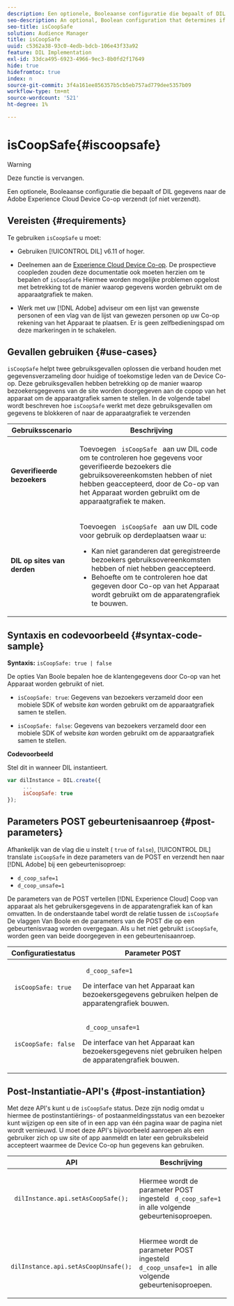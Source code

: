 ```yaml
---
description: Een optionele, Booleaanse configuratie die bepaalt of DIL gegevens naar de Adobe Experience Cloud Device Co-op verzendt (of niet verzendt).
seo-description: An optional, Boolean configuration that determines if DIL sends (or does not send) data to the Adobe Experience Cloud Device Co-op.
seo-title: isCoopSafe
solution: Audience Manager
title: isCoopSafe
uuid: c5362a38-93c0-4edb-bdcb-106e43f33a92
feature: DIL Implementation
exl-id: 33dca495-6923-4966-9ec3-8b0fd2f17649
hide: true
hidefromtoc: true
index: n
source-git-commit: 3f4a161ee856357b5cb5eb757ad779dee5357b09
workflow-type: tm+mt
source-wordcount: '521'
ht-degree: 1%

---
```


# isCoopSafe{#iscoopsafe}

>[!WARNING]
>
>Deze functie is vervangen.

Een optionele, Booleaanse configuratie die bepaalt of DIL gegevens naar de Adobe Experience Cloud Device Co-op verzendt (of niet verzendt).

## Vereisten {#requirements}

Te gebruiken `isCoopSafe` u moet:

* Gebruiken [!UICONTROL DIL] v6.11 of hoger.
* Deelnemen aan de [Experience Cloud Device Co-op](https://experienceleague.adobe.com/docs/device-co-op/using/home.html). De prospectieve coopleden zouden deze documentatie ook moeten herzien om te bepalen of `isCoopSafe` Hiermee worden mogelijke problemen opgelost met betrekking tot de manier waarop gegevens worden gebruikt om de apparaatgrafiek te maken.

* Werk met uw [!DNL Adobe] adviseur om een lijst van gewenste personen of een vlag van de lijst van gewezen personen op uw Co-op rekening van het Apparaat te plaatsen. Er is geen zelfbedieningspad om deze markeringen in te schakelen.

## Gevallen gebruiken {#use-cases}

`isCoopSafe` helpt twee gebruiksgevallen oplossen die verband houden met gegevensverzameling door huidige of toekomstige leden van de Device Co-op. Deze gebruiksgevallen hebben betrekking op de manier waarop bezoekersgegevens van de site worden doorgegeven aan de copop van het apparaat om de apparaatgrafiek samen te stellen. In de volgende tabel wordt beschreven hoe `isCoopSafe` werkt met deze gebruiksgevallen om gegevens te blokkeren of naar de apparaatgrafiek te verzenden

<table id="table_A24C63D2A21F47EDBAC8FA5E7BE888D8"> 
 <thead> 
  <tr> 
   <th colname="col1" class="entry"> Gebruiksscenario </th> 
   <th colname="col2" class="entry"> Beschrijving </th> 
  </tr> 
 </thead>
 <tbody> 
  <tr> 
   <td colname="col1"> <p> <b>Geverifieerde bezoekers</b> </p> </td> 
   <td colname="col2"> <p>Toevoegen <code> isCoopSafe </code> aan uw <span class="wintitle"> DIL </span> code om te controleren hoe gegevens voor geverifieerde bezoekers die gebruiksovereenkomsten hebben of niet hebben geaccepteerd, door de Co-op van het Apparaat worden gebruikt om de apparaatgrafiek te maken. </p> </td> 
  </tr> 
  <tr> 
   <td colname="col1"> <p> <b>DIL op sites van derden</b> </p> </td> 
   <td colname="col2"> <p>Toevoegen <code> isCoopSafe </code> aan uw <span class="wintitle"> DIL </span> code voor gebruik op derdeplaatsen waar u: </p> <p> 
     <ul id="ul_C27BB26510314834A2A7CD99D46DA4AC"> 
      <li id="li_4E6AE574F18646F09C0CF4553EEA1A9E">Kan niet garanderen dat geregistreerde bezoekers gebruiksovereenkomsten hebben of niet hebben geaccepteerd. </li> 
      <li id="li_26D0561BF32B4278B0A6B5082C17FED8">Behoefte om te controleren hoe dat gegeven door Co-op van het Apparaat wordt gebruikt om de apparatengrafiek te bouwen. </li> 
     </ul> </p> </td> 
  </tr> 
 </tbody> 
</table>

## Syntaxis en codevoorbeeld {#syntax-code-sample}

**Syntaxis:** `isCoopSafe: true | false`

De opties Van Boole bepalen hoe de klantengegevens door Co-op van het Apparaat worden gebruikt of niet.

* `isCoopSafe: true`: Gegevens van bezoekers verzameld door een mobiele SDK of website *kan* worden gebruikt om de apparaatgrafiek samen te stellen.

* `isCoopSafe: false`: Gegevens van bezoekers verzameld door een mobiele SDK of website *kan* worden gebruikt om de apparaatgrafiek samen te stellen.

**Codevoorbeeld**

Stel dit in wanneer DIL instantieert.

```js
var dilInstance = DIL.create({ 
     ... 
     isCoopSafe: true 
});
```

## Parameters POST gebeurtenisaanroep {#post-parameters}

Afhankelijk van de vlag die u instelt ( `true` of `false`), [!UICONTROL DIL] translate `isCoopSafe` in deze parameters van de POST en verzendt hen naar [!DNL Adobe] bij een gebeurtenisoproep:

* `d_coop_safe=1`
* `d_coop_unsafe=1`

De parameters van de POST vertellen [!DNL Experience Cloud] Coop van apparaat als het gebruikersgegevens in de apparatengrafiek kan of kan omvatten. In de onderstaande tabel wordt de relatie tussen de `isCoopSafe` De vlaggen Van Boole en de parameters van de POST die op een gebeurtenisvraag worden overgegaan. Als u het niet gebruikt `isCoopSafe`, worden geen van beide doorgegeven in een gebeurtenisaanroep.

<table id="table_0A544534CA904F4D9836A34B8C1EACBB"> 
 <thead> 
  <tr> 
   <th colname="col1" class="entry"> Configuratiestatus </th> 
   <th colname="col2" class="entry"> Parameter POST </th> 
  </tr> 
 </thead>
 <tbody> 
  <tr> 
   <td colname="col1"> <p> <code> isCoopSafe: true </code> </p> </td> 
   <td colname="col2"> <p> <code> d_coop_safe=1 </code> </p> <p>De interface van het Apparaat kan bezoekersgegevens gebruiken helpen de apparatengrafiek bouwen. </p> </td> 
  </tr> 
  <tr> 
   <td colname="col1"> <p> <code> isCoopSafe: false </code> </p> </td> 
   <td colname="col2"> <p> <code> d_coop_unsafe=1 </code> </p> <p>De interface van het Apparaat kan bezoekersgegevens niet gebruiken helpen de apparatengrafiek bouwen. </p> </td> 
  </tr> 
 </tbody> 
</table>

## Post-Instantiatie-API&#39;s {#post-instantiation}

Met deze API&#39;s kunt u de `isCoopSafe` status. Deze zijn nodig omdat u hiermee de postinstantiërings- of postaanmeldingsstatus van een bezoeker kunt wijzigen op een site of in een app van één pagina waar de pagina niet wordt vernieuwd. U moet deze API&#39;s bijvoorbeeld aanroepen als een gebruiker zich op uw site of app aanmeldt en later een gebruiksbeleid accepteert waarmee de Device Co-op hun gegevens kan gebruiken.

<table id="table_BAA96B1F82BE48C3A61A1AF1367BA45C"> 
 <thead> 
  <tr> 
   <th colname="col1" class="entry"> API </th> 
   <th colname="col2" class="entry"> Beschrijving </th> 
  </tr> 
 </thead>
 <tbody> 
  <tr> 
   <td colname="col1"> <p> <code> dilInstance.api.setAsCoopSafe(); </code> </p> </td> 
   <td colname="col2"> <p>Hiermee wordt de parameter POST ingesteld <code> d_coop_safe=1 </code> in alle volgende gebeurtenisoproepen. </p> </td> 
  </tr> 
  <tr> 
   <td colname="col1"> <p> <code> dilInstance.api.setAsCoopUnsafe(); </code> </p> </td> 
   <td colname="col2"> <p>Hiermee wordt de parameter POST ingesteld <code> d_coop_unsafe=1 </code> in alle volgende gebeurtenisoproepen. </p> </td> 
  </tr> 
 </tbody> 
</table>

<!-- 

Wiki page https://wiki.corp.adobe.com/x/RCfFTg

 -->
